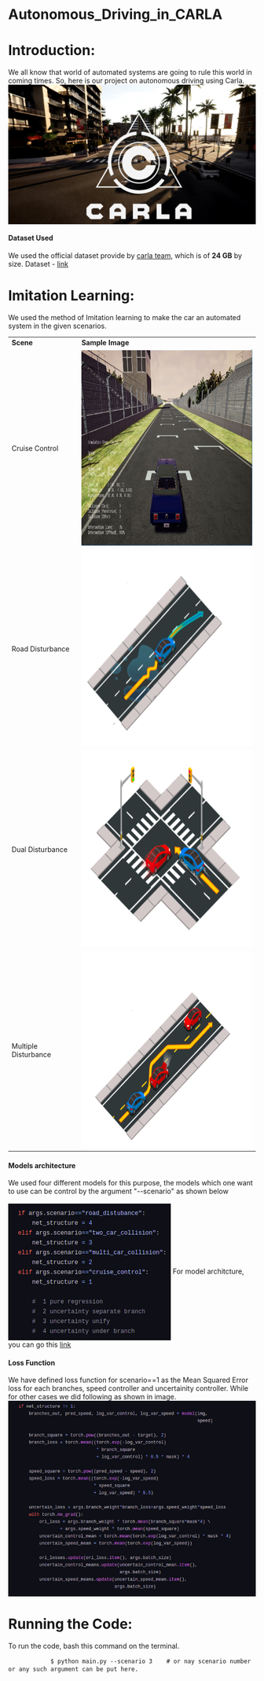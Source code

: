 # Autonomous_Driving_in_CARLA

# Introduction:

We all know that world of automated systems are going to rule this world in coming times. So, here is our project on autonomous driving using Carla.
<img src = "./media_/carla.jpg" align="center"/>

<h4>Dataset Used</h4>
We used the official dataset provide by <a href="https://github.com/carla-simulator/imitation-learning/">carla team</a>, which is of <B>24 GB</B> by size.
Dataset - <a href="https://drive.google.com/file/d/1hloAeyamYn-H6MfV1dRtY1gJPhkR55sY/view">link</a>

# Imitation Learning:

We used the method of Imitation learning to make the car an automated system in the given scenarios.

<table align="center">
  <tr>
    <td><B>Scene</B></td>
    <td><B>Sample Image</B></td>
  </tr>
  <tr>
    <td>Cruise Control</td>
    <td><img src="./media_/cruise.jpeg" height="400" width="400"/></td>
  </tr>
    <tr>
    <td>Road Disturbance</td>
    <td><img src="./media_/Scene_1.png" height="400" width="400"/></td>
  </tr>
    <tr>
    <td>Dual Disturbance</td>
    <td><img src="./media_/Scene_2.png" height="400" width="400"/></td>
  </tr>
    <tr>
    <td>Multiple Disturbance</td>
    <td><img src="./media_/Scene_3.png" height="400" width="400"/></td>
  </tr>
</table>

<h4>Models architecture</h4>
We used four different models for this purpose, the models which one want to use can be control by the argument "--scenario" as shown below<br>
<br>
<img src="./media_/arg.png" align="center"/>
For model architcture, you can go this <a href ="https://github.com/AYUSH-ISHAN/Autonomous_Driving_in_CARLA/blob/main/carla_net.py">link</a>

<h4>Loss Function</h4>
We have defined loss function for scenario==1 as the Mean Squared Error loss for each branches, speed controller and uncertainity controller. While for other cases we did following as shown in image.
<img src="./media_/loss.png" align="center"/>

# Running the Code:

To run the code, bash this command on the terminal.

                $ python main.py --scenario 3    # or nay scenario number or any such argument can be put here.
                
